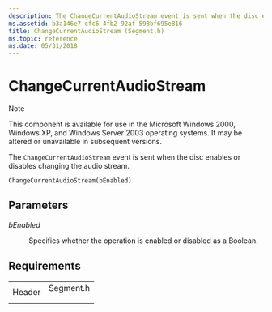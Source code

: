 ```yaml
---
description: The ChangeCurrentAudioStream event is sent when the disc enables or disables changing the audio stream.
ms.assetid: b3a146e7-cfc6-4fb2-92af-598bf695e816
title: ChangeCurrentAudioStream (Segment.h)
ms.topic: reference
ms.date: 05/31/2018
---
```


# ChangeCurrentAudioStream

> [!Note]  
> This component is available for use in the Microsoft Windows 2000, Windows XP, and Windows Server 2003 operating systems. It may be altered or unavailable in subsequent versions.

 

The `ChangeCurrentAudioStream` event is sent when the disc enables or disables changing the audio stream.

``` syntax
ChangeCurrentAudioStream(bEnabled)
```

## Parameters

<dl> <dt>

<span id="bEnabled"></span><span id="benabled"></span><span id="BENABLED"></span>*bEnabled*
</dt> <dd>

Specifies whether the operation is enabled or disabled as a Boolean.

</dd> </dl>

## Requirements



|                   |                                                                                      |
|-------------------|--------------------------------------------------------------------------------------|
| Header<br/> | <dl> <dt>Segment.h</dt> </dl> |



 

 




